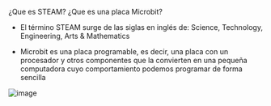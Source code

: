 ¿Que es STEAM? ¿Que es una placa Microbit?

-  El término STEAM surge de las siglas en inglés de:  Science, Technology, Engineering, Arts & Mathematics

- Microbit es una placa programable, es decir, una placa con un procesador y otros componentes que la convierten en una pequeña computadora cuyo comportamiento podemos programar de forma sencilla

![image](placamb.png)
